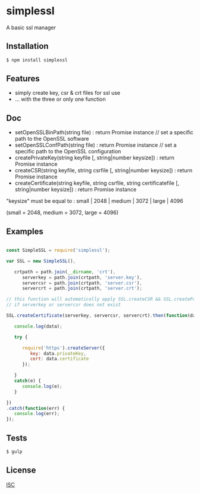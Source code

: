 # simplessl
A basic ssl manager


## Installation

```bash
$ npm install simplessl
```

## Features

   * simply create key, csr & crt files for ssl use
   * ... with the three or only one function

## Doc

   * setOpenSSLBinPath(string file) : return Promise instance // set a specific path to the OpenSSL software
   * setOpenSSLConfPath(string file) : return Promise instance // set a specific path to the OpenSSL configuration
   * createPrivateKey(string keyfile [, string|number keysize]) : return Promise instance
   * createCSR(string keyfile, string csrfile [, string|number keysize]) : return Promise instance
   * createCertificate(string keyfile, string csrfile, string certificatefile [, string|number keysize]) : return Promise instance

"keysize" must be equal to : small | 2048 | medium | 3072 | large | 4096

(small = 2048, medium = 3072, large = 4096)

## Examples

```js

const SimpleSSL = require('simplessl');

var SSL = new SimpleSSL(),

   crtpath = path.join(__dirname, 'crt'),
      serverkey = path.join(crtpath, 'server.key'),
      servercsr = path.join(crtpath, 'server.csr'),
      servercrt = path.join(crtpath, 'server.crt');

// this function will automatically apply SSL.createCSR && SSL.createPrivateKey functions
// if serverkey or servercsr does not exist

SSL.createCertificate(serverkey, servercsr, servercrt).then(function(data) {

   console.log(data);

   try {

      require('https').createServer({
         key: data.privateKey,
         cert: data.certificate
      });

   }
   catch(e) {
      console.log(e);
   }

})
.catch(function(err) {
   console.log(err);
});

```

## Tests

```bash
$ gulp
```

## License

   [ISC](LICENSE)
